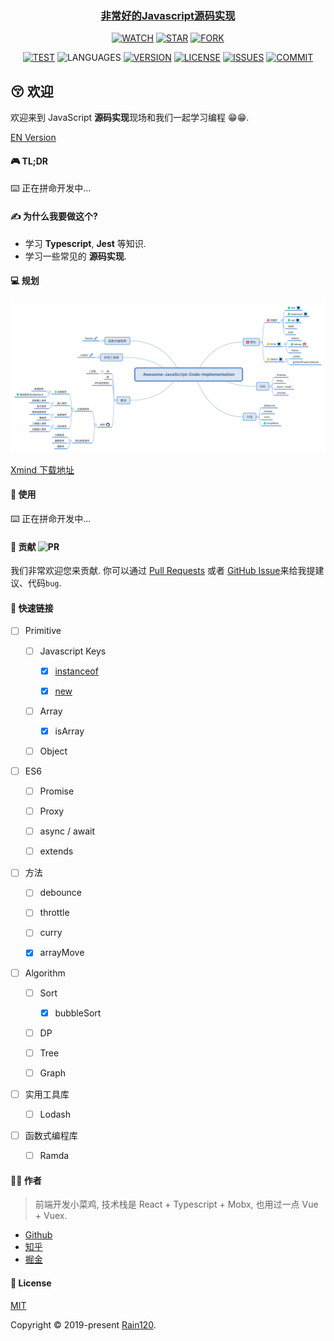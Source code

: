 <h3 align="center">
  <a href="https://github.com/Rain120/awesome-javascript-code-implementation">非常好的Javascript源码实现</a>
</h3>

<div align="center">

[![WATCH](https://img.shields.io/github/watchers/rain120/awesome-javascript-code-implementation?style=social)](https://github.com/Rain120/awesome-javascript-code-implementation/watchers) [![STAR](https://img.shields.io/github/stars/rain120/awesome-javascript-code-implementation?style=social)](https://github.com/Rain120/awesome-javascript-code-implementation/stargazers) [![FORK](https://img.shields.io/github/forks/rain120/awesome-javascript-code-implementation?style=social)](https://github.com/Rain120/awesome-javascript-code-implementation/network/members)

[![TEST](https://github.com/rain120/awesome-javascript-code-implementation/workflows/.github/workflows/test.yml/badge.svg)](https://github.com/Rain120/awesome-javascript-code-implementation/actions) ![LANGUAGES](https://img.shields.io/github/languages/top/rain120/awesome-javascript-code-implementation?style=flat-square)
[![VERSION](https://img.shields.io/github/package-json/v/rain120/awesome-javascript-code-implementation?style=flat-square)](https://github.com/Rain120/awesome-javascript-code-implementation/blob/master/package.json) [![LICENSE](https://img.shields.io/github/license/rain120/awesome-javascript-code-implementation?style=flat-square)](https://github.com/Rain120/awesome-javascript-code-implementation/blob/master/LICENSE) [![ISSUES](https://img.shields.io/github/issues/rain120/awesome-javascript-code-implementation?style=flat-square)](https://github.com/Rain120/awesome-javascript-code-implementation/issues) [![COMMIT](https://img.shields.io/github/last-commit/rain120/awesome-javascript-code-implementation?style=flat-square)](https://github.com/Rain120/awesome-javascript-code-implementation/commits/master)

</div>

## 😚 欢迎

欢迎来到 JavaScript **源码实现**现场和我们一起学习编程 😁😁.

[EN Version](README.md)

#### 🎮 TL;DR

⌨️ 正在拼命开发中...

#### ✍ 为什么我要做这个?

- 学习 **Typescript**, **Jest** 等知识.
- 学习一些常见的 **源码实现**.

#### 💻 规划

<img src="plans.svg">

[Xmind 下载地址](plans.xmind)

#### 🔨 使用

⌨️ 正在拼命开发中...

#### 🤝 贡献 ![PR](https://img.shields.io/badge/PRs-Welcome-orange?style=flat-square&logo=appveyor)

我们非常欢迎您来贡献. 你可以通过 [Pull Requests](https://github.com/Rain120/awesome-javascript-code-implementation/pulls) 或者 [GitHub Issue](https://github.com/Rain120/awesome-javascript-code-implementation/issues)来给我提建议、代码`bug`.

#### 🔗 快速链接

- [ ] Primitive

  - [ ] Javascript Keys

    - [x] [instanceof](src/instanceof/README.md)

    - [x] [new](src/new/README.md)

  - [ ] Array

    - [x] isArray

  - [ ] Object

- [ ] ES6

  - [ ] Promise

  - [ ] Proxy

  - [ ] async / await

  - [ ] extends

- [ ] 方法

  - [ ] debounce

  - [ ] throttle

  - [ ] curry

  - [x] arrayMove

- [ ] Algorithm

  - [ ] Sort

    - [x] bubbleSort

  - [ ] DP

  - [ ] Tree

  - [ ] Graph

- [ ] 实用工具库

  - [ ] Lodash

- [ ] 函数式编程库

  - [ ] Ramda


#### 👨‍🏭 作者

> 前端开发小菜鸡, 技术栈是 React + Typescript + Mobx, 也用过一点 Vue + Vuex.

- [Github](https://github.com/Rain120)
- [知乎](https://www.zhihu.com/people/yan-yang-nian-hua-120/activities)
- [掘金](https://juejin.im/user/57c616496be3ff00584f54db)

#### 📝 License

[MIT](https://github.com/Rain120/awesome-javascript-code-implementation/blob/master/LICENSE)

Copyright © 2019-present [Rain120](https://github.com/Rain120).
